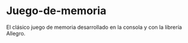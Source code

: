 # Juego-de-memoria
El clásico juego de memoria desarrollado en la consola y con la librería Allegro.
